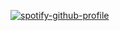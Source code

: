 [![spotify-github-profile](https://spotify-github-profile.kittinanx.com/api/view?uid=31ro5qmv5joi2oulbrbc2mwkg73e&cover_image=true&theme=default&show_offline=false&background_color=121212&interchange=false)](https://github.com/kittinan/spotify-github-profile)
